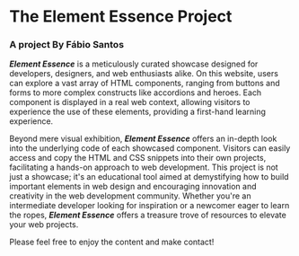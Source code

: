 # The Element Essence Project
### A project By Fábio Santos

_**Element Essence**_ is a meticulously curated showcase designed for developers, designers, and web enthusiasts alike. On this website, users can explore a vast array of HTML components, ranging from buttons and forms to more complex constructs like accordions and heroes. Each component is displayed in a real web context, allowing visitors to experience the use of these elements, providing a first-hand learning experience.

Beyond mere visual exhibition, _**Element Essence**_ offers an in-depth look into the underlying code of each showcased component. Visitors can easily access and copy the HTML and CSS snippets into their own projects, facilitating a hands-on approach to web development. This project is not just a showcase; it's an educational tool aimed at demystifying how to build important elements in web design and encouraging innovation and creativity in the web development community. Whether you're an intermediate developer looking for inspiration or a newcomer eager to learn the ropes, _**Element Essence**_ offers a treasure trove of resources to elevate your web projects.

Please feel free to enjoy the content and make contact!
